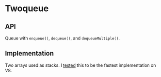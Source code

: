 # Twoqueue

## API

Queue with `enqueue()`, `dequeue()`, and `dequeueMultiple()`.

## Implementation

Two arrays used as stacks. I [tested](http://jsperf.com/queue-array/4) this to
be the fastest implementation on V8.


